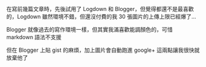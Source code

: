    
   
在寫前幾篇文章時，先後試用了 Logdown 和 Blogger，但覺得都還不是最喜歡的，Logdown 雖然環境不錯，但還沒付費的我 30 張圖片的上傳上限已經爆了...

Blogger 就像過去的寫作環境一樣，但其實我滿喜歡能調顏色的，可惜 markdown 語法不支援

但在 Blogger 上貼 gist 的麻煩，加上圖片會自動跑進 google+ 這兩點讓我很快就放棄他了



